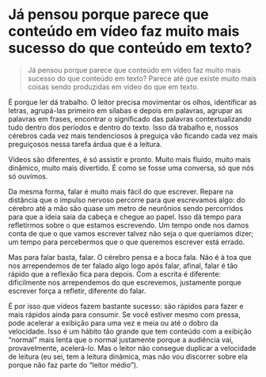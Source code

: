 # Já pensou porque parece que conteúdo em vídeo faz muito mais sucesso do que conteúdo em texto?

> Já pensou porque parece que conteúdo em vídeo faz muito mais sucesso do que conteúdo em texto?
> Parece até que existe muito mais coisas sendo produzidas em vídeo do que em texto.

É porque ler dá trabalho. O leitor precisa movimentar os olhos, identificar as letras, agrupá-las primeiro em sílabas e depois em palavras, agrupar as palavras em frases, encontrar o significado das palavras contextualizando tudo dentro dos períodos e dentro do texto. Isso dá trabalho e, nossos cérebros cada vez mais tendenciosos à preguiça vão ficando cada vez mais preguiçosos nessa tarefa árdua que é a leitura.

Vídeos são diferentes, é só assistir e pronto. Muito mais fluído, muito mais dinâmico, muito mais divertido. É como se fosse uma conversa, só que nós só ouvimos.

Da mesma forma, falar é muito mais fácil do que escrever. Repare na distância que o impulso nervoso percorre para que escrevamos algo: do cérebro até a mão são quase um metro de neurônios sendo percorridos para que a ideia saia da cabeça e chegue ao papel. Isso dá tempo para refletirmos sobre o que estamos escrevendo. Um tempo onde nos damos conta de que o que vamos escrever talvez não seja o que queríamos dizer; um tempo para percebermos que o que queremos escrever está errado.

Mas para falar basta, falar. O cérebro pensa e a boca fala. Não é à toa que nos arrependemos de ter falado algo logo após falar, afinal, falar é tão rápido que a reflexão fica para depois. Com a escrita é diferente: dificilmente nos arrependemos do que escrevemos, justamente porque escrever força a refletir, diferente do falar.

É por isso que vídeos fazem bastante sucesso: são rápidos para fazer e mais rápidos ainda para consumir. Se você estiver mesmo com pressa, pode acelerar a exibição para uma vez e meia ou até o dobro da velocidade. Isso é um hábito tão grande que tem conteúdo com a exibição “normal” mais lenta que o normal justamente porque a audiência vai, provavelmente, acelerá-lo. Mas o leitor não consegue duplicar a velocidade de leitura (eu sei, tem a leitura dinâmica, mas não vou discorrer sobre ela porque não faz parte do “leitor médio”).

